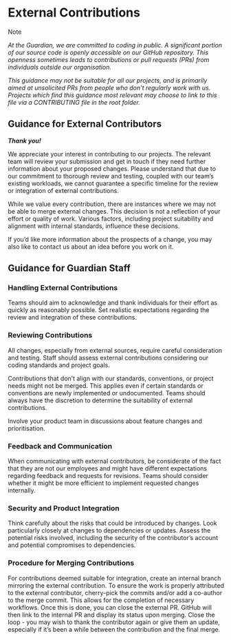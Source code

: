 # External Contributions
> [!NOTE]
> _At the Guardian, we are committed to coding in public. A significant portion of our source code is openly accessible on our GitHub repository. This openness sometimes leads to contributions or pull requests (PRs) from individuals outside our organisation._
>
> _This guidance may not be suitable for all our projects, and is primarily aimed at unsolicited PRs from people who don’t regularly work with us. Projects which find this guidance most relevant may choose to link to this file via a CONTRIBUTING file in the root folder._

## Guidance for External Contributors

***Thank you!***

We appreciate your interest in contributing to our projects. The relevant team will review your submission and get in touch if they need further information about your proposed changes. Please understand that due to our commitment to thorough review and testing, coupled with our team’s existing workloads, we cannot guarantee a specific timeline for the review or integration of external contributions.

While we value every contribution, there are instances where we may not be able to merge external changes. This decision is not a reflection of your effort or quality of work. Various factors, including project suitability and alignment with internal standards, influence these decisions.

If you’d like more information about the prospects of a change, you may also like to contact us about an idea before you work on it.

## Guidance for Guardian Staff

### Handling External Contributions
Teams should aim to acknowledge and thank individuals for their effort as quickly as reasonably possible. Set realistic expectations regarding the review and integration of these contributions.

### Reviewing Contributions
All changes, especially from external sources, require careful consideration and testing. Staff should assess external contributions considering our coding standards and project goals.

Contributions that don’t align with our standards, conventions, or project needs might not be merged. This applies even if certain standards or conventions are newly implemented or undocumented. Teams should always have the discretion to determine the suitability of external contributions.

Involve your product team in discussions about feature changes and prioritisation.

### Feedback and Communication
When communicating with external contributors, be considerate of the fact that they are not our employees and might have different expectations regarding feedback and requests for revisions. Teams should consider whether it might be more efficient to implement requested changes internally.

### Security and Product Integration
Think carefully about the risks that could be introduced by changes. Look particularly closely at changes to dependencies or updates. Assess the potential risks involved, including the security of the contributor’s account and potential compromises to dependencies. 

### Procedure for Merging Contributions
For contributions deemed suitable for integration, create an internal branch mirroring the external contribution. To ensure the work is properly attributed to the external contributor, cherry-pick the commits and/or add a co-author to the merge commit. This allows for the completion of necessary workflows. Once this is done, you can close the external PR. GitHub will then link to the internal PR and display its status upon merging. Close the loop - you may wish to thank the contributor again or give them an update, especially if it’s been a while between the contribution and the final merge.

